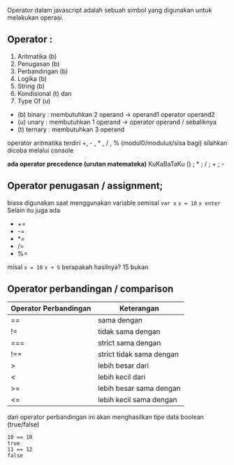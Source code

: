 Operator dalam javascript adalah sebuah simbol yang digunakan untuk melakukan operasi. 
## Operator :
1. Aritmatika (b)
2. Penugasan (b)
3. Perbandingan (b)
4. Logika (b)
5. String (b)
6. Kondisional (t) dan 
7. Type Of (u)

- (b) binary : membutuhkan 2 operand -> operand1 operator operand2
- (u) unary : membutuhkan 1 operand -> operator operand / sebaliknya
- (t) ternary : membutuhkan 3 operand

operator aritmatika terdiri +, - , * , / , % (modul0/modulus/sisa bagi)
silahkan dicoba melalui console

**ada operator precedence (urutan matemateka)**
KuKaBaTaKu
() ; * ; / ; + ; -

## Operator penugasan / assignment; 
biasa digunakan saat menggunakan variable
semisal 
`var x`
`x = 10`
`x enter `
Selain itu juga ada 
- +=
- -=
- *=
- /=
- %=

misal
`x = 10` 
`x + 5`
berapakah hasilnya?
15 bukan

##  Operator perbandingan / comparison

| Operator Perbandingan | Keterangan |
| ----------- | ----------- |
| == | sama dengan |
| != | tidak sama dengan |
| === | strict sama dengan |
| !== | strict tidak sama dengan |
| > | lebih besar dari |
| < | lebih kecil dari |
| >= | lebih besar sama dengan |
| <= | lebih kecil sama dengan |

dari operator perbandingan ini akan menghasilkan tipe data boolean (true/false)
``` 
10 == 10
true
11 == 12
false
```

